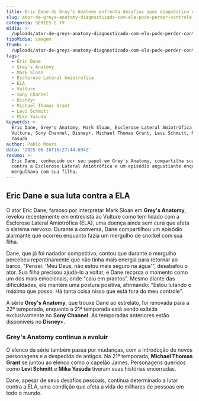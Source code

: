 ```yaml
---
title: Eric Dane de Grey's Anatomy enfrenta desafios após diagnóstico de ELA
slug: ator-de-greys-anatomy-diagnosticado-com-ela-pode-perder-controle-das-pernas
categoria: SÉRIES E TV
midia: >-
  /uploads/ator-de-greys-anatomy-diagnosticado-com-ela-pode-perder-controle-das-pernas-thumb.png
tipoMidia: imagem
thumb: >-
  /uploads/ator-de-greys-anatomy-diagnosticado-com-ela-pode-perder-controle-das-pernas-thumb.png
tags:
  - Eric Dane
  - Grey's Anatomy
  - Mark Sloan
  - Esclerose Lateral Amiotrófica
  - ELA
  - Vulture
  - Sony Channel
  - Disney+
  - Michael Thomas Grant
  - Levi Schmitt
  - Mika Yasuda
keywords: >-
  Eric Dane, Grey's Anatomy, Mark Sloan, Esclerose Lateral Amiotrófica, ELA,
  Vulture, Sony Channel, Disney+, Michael Thomas Grant, Levi Schmitt, Mika
  Yasuda
author: Pablo Moura
data: '2025-06-16T16:27:44.694Z'
resumo: >-
  Eric Dane, conhecido por seu papel em Grey's Anatomy, compartilha sua batalha
  contra a Esclerose Lateral Amiotrófica e um episódio angustiante enquanto
  mergulhava com sua filha.
---
```


## Eric Dane e sua luta contra a ELA

O ator Eric Dane, famoso por interpretar Mark Sloan em **Grey's Anatomy**, revelou recentemente em entrevista ao Vulture como tem lidado com a Esclerose Lateral Amiotrófica (ELA), uma doença ainda sem cura que afeta o sistema nervoso. Durante a conversa, Dane compartilhou um episódio alarmante que ocorreu enquanto fazia um mergulho de snorkel com sua filha.

Dane, que já foi nadador competitivo, contou que durante o mergulho percebeu repentinamente que não tinha mais energia para retornar ao barco. "Pensei: 'Meu Deus, não estou mais seguro na água'", desabafou o ator. Sua filha precisou ajudá-lo a voltar, e Dane recorda o momento como um dos mais emocionais, onde "caiu em prantos". Mesmo diante das dificuldades, ele mantém uma postura positiva, afirmando: "Estou lutando o máximo que posso. Há tanta coisa nisso que está fora do meu controle".

A série **Grey's Anatomy**, que trouxe Dane ao estrelato, foi renovada para a 22ª temporada, enquanto a 21ª temporada está sendo exibida exclusivamente no **Sony Channel**. As temporadas anteriores estão disponíveis no **Disney+**.

### Grey's Anatomy continua a evoluir

O elenco da série também passa por mudanças, com a introdução de novos personagens e a despedida de antigos. Na 21ª temporada, **Michael Thomas Grant** se juntou ao elenco como o capelão James. Personagens queridos como **Levi Schmitt** e **Mika Yasuda** tiveram suas histórias encerradas.

Dane, apesar de seus desafios pessoais, continua determinado a lutar contra a ELA, uma condição que afeta a vida de milhares de pessoas em todo o mundo.
